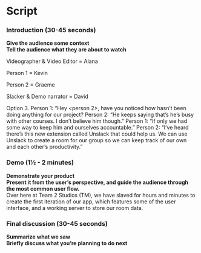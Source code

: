 <h1>Script</h1>

<h3>Introduction (30-45 seconds)</h3>
<strong>Give the audience some context<br/>
Tell the audience what they are about to watch</strong></br>


Videographer & Video Editor = Alana

Person 1 = Kevin

Person 2 = Graeme

Slacker & Demo narrator = David

Option 3.
	<wide shot>
	Person 1: “Hey <person 2>, have you noticed how <slacker> hasn’t been doing anything for our project?
	<over the shoulder>
	Person 2: “He keeps saying that’s he’s busy with other courses. I don’t believe him though.”
	<cut to david watch youtube>
	Person 1: “If only we had some way to keep him and ourselves accountable.”
	Person 2: “I’ve heard there’s this new extension called Unslack that could help us. We can use Unslack to create a room for our group so we can keep track of our own and each other’s productivity.”

<h3>Demo (1½ - 2 minutes)</h3>
<strong>Demonstrate your product<br/>
Present it from the user’s perspective, and guide the audience through the most common user flow.</strong><br/>
Over here at Team 2 Studios (TM), we have slaved for hours and minutes to create the first iteration of our app, which features some of the user interface, and a working server to store our room data.


<h3>Final discussion (30-45 seconds)</h3>
<strong>Summarize what we saw<br/>
Briefly discuss what you’re planning to do next</strong><br/>
